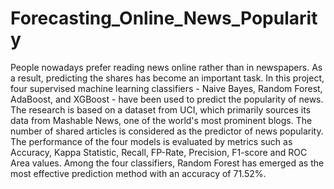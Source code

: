# Forecasting_Online_News_Popularity

People nowadays prefer reading news online rather than in newspapers. As a result, predicting the shares has become an important task. In this project, four supervised machine learning classifiers - Naive Bayes, Random Forest, AdaBoost, and XGBoost - have been used to predict the popularity of news. The research is based on a dataset from UCI, which primarily sources its data from Mashable News, one of the world's most prominent blogs. The number of shared articles is considered as the predictor of news popularity. The performance of the four models is evaluated by metrics such as Accuracy, Kappa Statistic, Recall, FP-Rate, Precision, F1-score and ROC Area values.  Among the four classifiers, Random Forest has emerged as the most effective prediction method with an accuracy of 71.52%.
